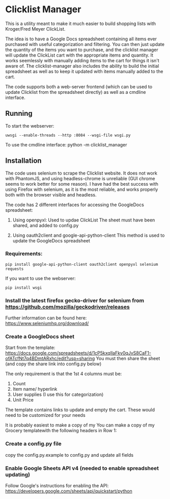 # Clicklist Manager

This is a utility meant to make it much easier to build shopping lists with Kroger/Fred Meyer ClickList.

The idea is to have a Google Docs spreadsheet containing all items ever purchased with useful categorization and filtering.  You can then just update the quantity of the items you want to purchase, and the clicklist manager will update the ClickList cart with the appropriate items and quantity.  It works seemlessly with manually adding items to the cart for things it isn't aware of.  The clicklist-manager also includes the ability to build the initial spreadsheet as well as to keep it updated with items manually added to the cart.

The code supports both a web-server frontend (which can be used to update Clicklist from the spreadsheet directly) as well as a cmdline interface.

## Running
To start the webserver:
```
uwsgi --enable-threads --http :8084 --wsgi-file wsgi.py
```

To use the cmdline interface:
python -m clicklist_manager <options>

## Installation

The code uses selenium to scrape the Clicklist website.  It does not work with PhantomJS, and using headless-chrome is unreliable (GUI chrome seems to work better for some reason).  I have had the best success with using Firefox with selenium, as it is the most reliable, and works properly both with the browser visible and headless.

The code has 2 different interfaces for accessing the GoogleDocs spreadsheet:
1. Using openpyxl: Used to updae ClickList
   The sheet must have been shared, and added to config.py

2. Using oauth2client and google-api-python-client
   This method is used to update the GoogleDocs spreadsheet

### Requirements:
```
pip install google-api-python-client oauth2client openpyxl selenium requests
```
If you want to use the webserver:
```
pip install wsgi
```

### Install the latest firefox gecko-driver for selenium from https://github.com/mozilla/geckodriver/releases

Further information can be found here: https://www.seleniumhq.org/download/

### Create a  GoogleDocs sheet

Start from the template: https://docs.google.com/spreadsheets/d/1cP5kxqIlaFky0qJvS8CaF1-ofATcfNt7q4BDmtARxhc/edit?usp=sharing
You must then share the sheet (and copy the share link into config.py below)

The only requirement is that the 1st 4 columns must be:
1. Count
2. Item name/ hyperlink
3. User supplies (I use this for categorization)
4. Unit Price

The template contains links to update and empty the cart.  These would need to be customized for your needs

It is probably easiest to make a copy of my You can make a copy of my Grocery templatewith the following headers in Row 1:

### Create a config.py file
copy the config.py.example to config.py and update all fields

### Enable Google Sheets API v4 (needed to enable spreadsheet updating)
Follow Google's instructions for enabling the API: https://developers.google.com/sheets/api/quickstart/python

